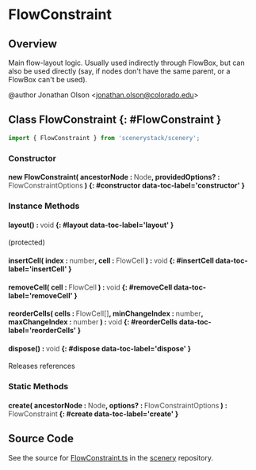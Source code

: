 # FlowConstraint

## Overview

Main flow-layout logic. Usually used indirectly through FlowBox, but can also be used directly (say, if nodes don't
have the same parent, or a FlowBox can't be used).

@author Jonathan Olson &lt;jonathan.olson@colorado.edu&gt;

## Class FlowConstraint {: #FlowConstraint }


```js
import { FlowConstraint } from 'scenerystack/scenery';
```
### Constructor

#### new FlowConstraint( ancestorNode : <span style="font-weight: 400; opacity: 80%;">Node</span>, providedOptions? : <span style="font-weight: 400; opacity: 80%;">FlowConstraintOptions</span> ) {: #constructor data-toc-label='constructor' }

### Instance Methods

#### layout() : <span style="font-weight: 400; opacity: 80%;">void</span> {: #layout data-toc-label='layout' }

(protected)

#### insertCell( index : <span style="font-weight: 400; opacity: 80%;">number</span>, cell : <span style="font-weight: 400; opacity: 80%;">FlowCell</span> ) : <span style="font-weight: 400; opacity: 80%;">void</span> {: #insertCell data-toc-label='insertCell' }

#### removeCell( cell : <span style="font-weight: 400; opacity: 80%;">FlowCell</span> ) : <span style="font-weight: 400; opacity: 80%;">void</span> {: #removeCell data-toc-label='removeCell' }

#### reorderCells( cells : <span style="font-weight: 400; opacity: 80%;">FlowCell[]</span>, minChangeIndex : <span style="font-weight: 400; opacity: 80%;">number</span>, maxChangeIndex : <span style="font-weight: 400; opacity: 80%;">number</span> ) : <span style="font-weight: 400; opacity: 80%;">void</span> {: #reorderCells data-toc-label='reorderCells' }

#### dispose() : <span style="font-weight: 400; opacity: 80%;">void</span> {: #dispose data-toc-label='dispose' }

Releases references

### Static Methods

#### create( ancestorNode : <span style="font-weight: 400; opacity: 80%;">Node</span>, options? : <span style="font-weight: 400; opacity: 80%;">FlowConstraintOptions</span> ) : <span style="font-weight: 400; opacity: 80%;">FlowConstraint</span> {: #create data-toc-label='create' }



## Source Code

See the source for [FlowConstraint.ts](https://github.com/phetsims/scenery/blob/main/js/layout/constraints/FlowConstraint.ts) in the [scenery](https://github.com/phetsims/scenery) repository.

